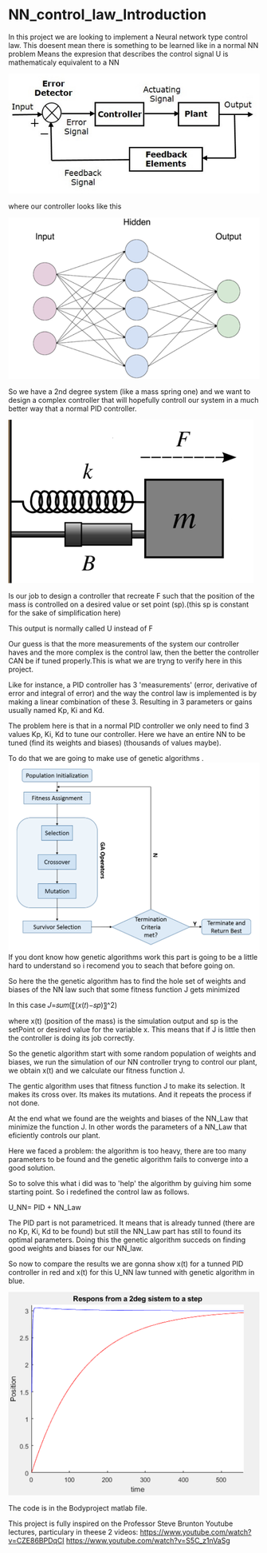 # NN_control_law_Introduction


In this project we are looking to implement a Neural network type control law.
This doesent mean there is something to be learned like in a normal NN problem 
Means the expresion that describes the control signal U is mathematicaly equivalent to a NN


![](closed_loop.jpg)

where our controller looks like this

![](1_f9XlMlruW7TMF3EHbPDfYg.png)

So we have a 2nd degree system (like a mass spring one) and we want to design a complex controller that will
hopefully controll our system in a much better way that a normal PID controller.

![](Imagen1.png)

Is our job to design a controller that recreate F such that the position of the mass is controlled on a desired value or set point (sp).(this sp is constant for the sake of simplification here)

This output is normally called U instead of F 


Our guess is that the more measurements of the system our controller haves and the more complex is the control law, then the better the controller CAN be if tuned properly.This is what we are tryng to verify here in this project.

Like for instance, a PID controller has 3 'measurements' (error, derivative of error and integral of error) and the way the control law is implemented is by making a linear combination of these 3. Resulting in 3 parameters or gains usually named  Kp, Ki and Kd.

The problem here is that in a normal PID controller  we only need to find 3 values Kp, Ki, Kd to tune our controller. 
Here we have an entire NN to be tuned (find its weights and biases) (thousands of values maybe).



To do that we are going to make use of genetic algorithms .
![](Imagen3.png)
If you dont know how genetic algorithms work this part is going to be a little hard to understand so i recomend you to seach that before going on. 


So here the the genetic algorithm has to find the hole set of weights and biases of the NN law such that some fitness function J gets minimized 

In this case   𝐽=𝑠𝑢𝑚(〖(𝑥(𝑡)−𝑠𝑝)〗^2)

where x(t) (position of the mass) is the simulation output and sp is the setPoint or desired value for the variable x.
This means that if J is little then the controller is doing its job correctly.


So the genetic algorithm start with some random population of weights and biases, we run the simulation of our NN controller tryng to control our plant, we obtain x(t) and we calculate our fitness function J.

The gentic algorithm uses that fitness function J to make its selection.
It makes its cross over.
Its makes its mutations.
And it repeats the process if not done.

At the end what we found are the weights and biases of the NN_Law that minimize the function J. In other words the parameters of a NN_Law that eficiently controls our plant. 

Here we faced a problem: the algorithm is too heavy, there are too many parameters to be found and the genetic algorithm fails to converge into a good solution. 

So to solve this what i did was to 'help' the algorithm by guiving him some starting point. So i redefined the control law as follows.



U_NN= PID + NN_Law

The PID part is not parametriced. It means that is already tunned (there are no Kp, Ki, Kd to be found) but still the NN_Law part has still to found its optimal parameters.
Doing this the genetic algorithm succeds on finding good weights and biases for our NN_law.

So now to compare the results we are gonna show x(t) for a tunned PID controller in red and x(t) for this U_NN law tunned with genetic algorithm in blue.

![](Imagen2.png)






The code is in the Bodyproject matlab file.

This project is fully inspired on the Professor Steve Brunton Youtube lectures, particulary in theese 2 videos:
https://www.youtube.com/watch?v=CZE86BPDqCI
https://www.youtube.com/watch?v=S5C_z1nVaSg
